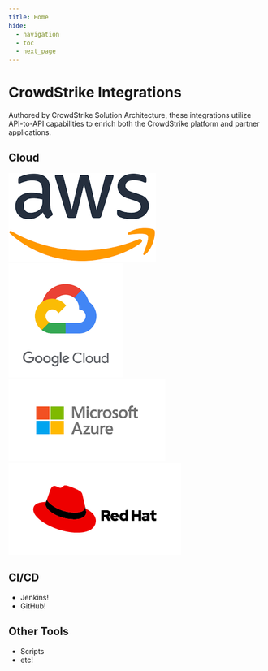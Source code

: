 ```yaml
---
title: Home
hide:
  - navigation
  - toc
  - next_page
---
```


# CrowdStrike Integrations

Authored by CrowdStrike Solution Architecture, these integrations utilize API-to-API capabilities to enrich both the CrowdStrike platform and partner applications.

## Cloud

<div class="grid-card">
  <a class="grid-item" href="integrations/aws">
      <img src="assets/img/aws.png">
  </a>
  <a class="grid-item" href="integrations/google">
      <img src="assets/img/gcp.png">
  </a>
  <a class="grid-item" href="integrations/microsoft">
      <img src="assets/img/msft.png">
  </a>
  <a class="grid-item" href="integrations/redhat">
      <img src="assets/img/redhat.png">
  </a>
</div>

## CI/CD

- Jenkins!
- GitHub!

## Other Tools

- Scripts
- etc!
